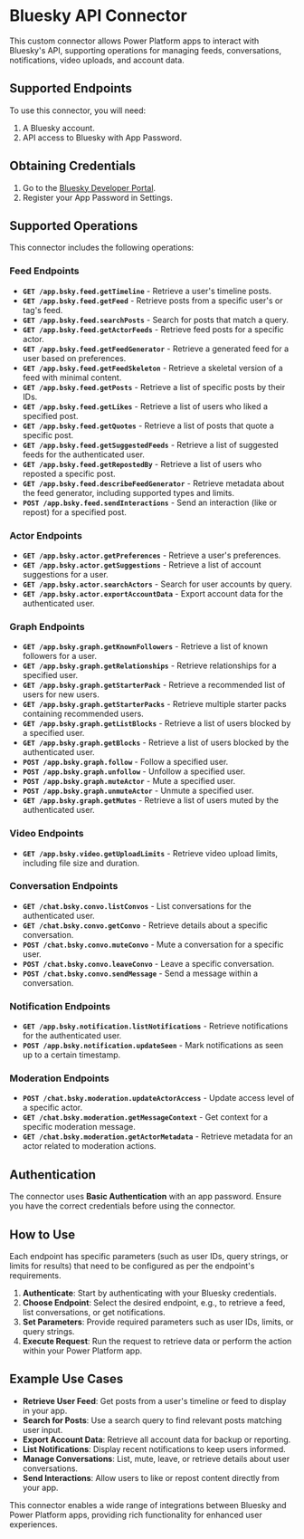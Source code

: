 # Bluesky API Connector

This custom connector allows Power Platform apps to interact with Bluesky's API, supporting operations for managing feeds, conversations, notifications, video uploads, and account data.

## Supported Endpoints

To use this connector, you will need:
1. A Bluesky account.
2. API access to Bluesky with App Password.

## Obtaining Credentials

1. Go to the [Bluesky Developer Portal](https://docs.bsky.app).
2. Register your App Password in Settings.

## Supported Operations

This connector includes the following operations:

### Feed Endpoints

- **`GET /app.bsky.feed.getTimeline`** - Retrieve a user's timeline posts.
- **`GET /app.bsky.feed.getFeed`** - Retrieve posts from a specific user's or tag's feed.
- **`GET /app.bsky.feed.searchPosts`** - Search for posts that match a query.
- **`GET /app.bsky.feed.getActorFeeds`** - Retrieve feed posts for a specific actor.
- **`GET /app.bsky.feed.getFeedGenerator`** - Retrieve a generated feed for a user based on preferences.
- **`GET /app.bsky.feed.getFeedSkeleton`** - Retrieve a skeletal version of a feed with minimal content.
- **`GET /app.bsky.feed.getPosts`** - Retrieve a list of specific posts by their IDs.
- **`GET /app.bsky.feed.getLikes`** - Retrieve a list of users who liked a specified post.
- **`GET /app.bsky.feed.getQuotes`** - Retrieve a list of posts that quote a specific post.
- **`GET /app.bsky.feed.getSuggestedFeeds`** - Retrieve a list of suggested feeds for the authenticated user.
- **`GET /app.bsky.feed.getRepostedBy`** - Retrieve a list of users who reposted a specific post.
- **`GET /app.bsky.feed.describeFeedGenerator`** - Retrieve metadata about the feed generator, including supported types and limits.
- **`POST /app.bsky.feed.sendInteractions`** - Send an interaction (like or repost) for a specified post.

### Actor Endpoints

- **`GET /app.bsky.actor.getPreferences`** - Retrieve a user's preferences.
- **`GET /app.bsky.actor.getSuggestions`** - Retrieve a list of account suggestions for a user.
- **`GET /app.bsky.actor.searchActors`** - Search for user accounts by query.
- **`GET /app.bsky.actor.exportAccountData`** - Export account data for the authenticated user.

### Graph Endpoints

- **`GET /app.bsky.graph.getKnownFollowers`** - Retrieve a list of known followers for a user.
- **`GET /app.bsky.graph.getRelationships`** - Retrieve relationships for a specified user.
- **`GET /app.bsky.graph.getStarterPack`** - Retrieve a recommended list of users for new users.
- **`GET /app.bsky.graph.getStarterPacks`** - Retrieve multiple starter packs containing recommended users.
- **`GET /app.bsky.graph.getListBlocks`** - Retrieve a list of users blocked by a specified user.
- **`GET /app.bsky.graph.getBlocks`** - Retrieve a list of users blocked by the authenticated user.
- **`POST /app.bsky.graph.follow`** - Follow a specified user.
- **`POST /app.bsky.graph.unfollow`** - Unfollow a specified user.
- **`POST /app.bsky.graph.muteActor`** - Mute a specified user.
- **`POST /app.bsky.graph.unmuteActor`** - Unmute a specified user.
- **`GET /app.bsky.graph.getMutes`** - Retrieve a list of users muted by the authenticated user.

### Video Endpoints

- **`GET /app.bsky.video.getUploadLimits`** - Retrieve video upload limits, including file size and duration.

### Conversation Endpoints

- **`GET /chat.bsky.convo.listConvos`** - List conversations for the authenticated user.
- **`GET /chat.bsky.convo.getConvo`** - Retrieve details about a specific conversation.
- **`POST /chat.bsky.convo.muteConvo`** - Mute a conversation for a specific user.
- **`POST /chat.bsky.convo.leaveConvo`** - Leave a specific conversation.
- **`POST /chat.bsky.convo.sendMessage`** - Send a message within a conversation.

### Notification Endpoints

- **`GET /app.bsky.notification.listNotifications`** - Retrieve notifications for the authenticated user.
- **`POST /app.bsky.notification.updateSeen`** - Mark notifications as seen up to a certain timestamp.

### Moderation Endpoints

- **`POST /chat.bsky.moderation.updateActorAccess`** - Update access level of a specific actor.
- **`GET /chat.bsky.moderation.getMessageContext`** - Get context for a specific moderation message.
- **`GET /chat.bsky.moderation.getActorMetadata`** - Retrieve metadata for an actor related to moderation actions.

## Authentication

The connector uses **Basic Authentication** with an app password. Ensure you have the correct credentials before using the connector.

## How to Use

Each endpoint has specific parameters (such as user IDs, query strings, or limits for results) that need to be configured as per the endpoint's requirements.

1. **Authenticate**: Start by authenticating with your Bluesky credentials.
2. **Choose Endpoint**: Select the desired endpoint, e.g., to retrieve a feed, list conversations, or get notifications.
3. **Set Parameters**: Provide required parameters such as user IDs, limits, or query strings.
4. **Execute Request**: Run the request to retrieve data or perform the action within your Power Platform app.

## Example Use Cases

- **Retrieve User Feed**: Get posts from a user's timeline or feed to display in your app.
- **Search for Posts**: Use a search query to find relevant posts matching user input.
- **Export Account Data**: Retrieve all account data for backup or reporting.
- **List Notifications**: Display recent notifications to keep users informed.
- **Manage Conversations**: List, mute, leave, or retrieve details about user conversations.
- **Send Interactions**: Allow users to like or repost content directly from your app.

This connector enables a wide range of integrations between Bluesky and Power Platform apps, providing rich functionality for enhanced user experiences.
